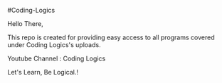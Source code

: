 #Coding-Logics

Hello There,

This repo is created for providing easy access to all
programs covered under Coding Logics's uploads. 

Youtube Channel : Coding Logics

Let's Learn, Be Logical.!
